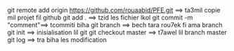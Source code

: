 git remote add origin https://github.com/rouaabid/PFE.git ==> ta3mil copie mil projet fil github
git add . ==> tzid les fichier lkol
git commit -m "comment"==> tcommiti biha
git branch ==> bech tara rou7ek fi ama branch
git init ==> inisialisation lil git
git checkout master ==> t7awel lil branch master
git log ==> tra biha les modification
